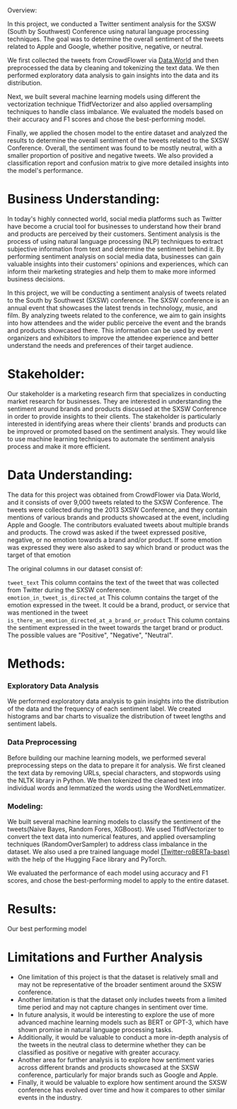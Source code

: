 Overview:

In this project, we conducted a Twitter sentiment analysis for the SXSW (South by Southwest) Conference using natural language processing techniques. The goal was to determine the overall sentiment of the tweets related to Apple and Google, whether positive, negative, or neutral.

We first collected the tweets from  CrowdFlower via [Data.World](https://data.world/crowdflower/brands-and-product-emotions) and then preprocessed the data by cleaning and tokenizing the text data. We then performed exploratory data analysis to gain insights into the data and its distribution.

Next, we built several machine learning models using different the vectorization technique TfidfVectorizer and also applied oversampling techniques to handle class imbalance. We evaluated the models based on their accuracy and F1 scores and chose the best-performing model.

Finally, we applied the chosen model to the entire dataset and analyzed the results to determine the overall sentiment of the tweets related to the SXSW Conference. Overall, the sentiment was found to be mostly neutral, with a smaller proportion of positive and negative tweets. We also provided a classification report and confusion matrix to give more detailed insights into the model's performance.


# Business Understanding:
In today's highly connected world, social media platforms such as Twitter have become a crucial tool for businesses to understand how their brand and products are perceived by their customers. Sentiment analysis is the process of using natural language processing (NLP) techniques to extract subjective information from text and determine the sentiment behind it. By performing sentiment analysis on social media data, businesses can gain valuable insights into their customers' opinions and experiences, which can inform their marketing strategies and help them to make more informed business decisions.

In this project, we will be conducting a sentiment analysis of tweets related to the South by Southwest (SXSW) conference. The SXSW conference is an annual event that showcases the latest trends in technology, music, and film. By analyzing tweets related to the conference, we aim to gain insights into how attendees and the wider public perceive the event and the brands and products showcased there. This information can be used by event organizers and exhibitors to improve the attendee experience and better understand the needs and preferences of their target audience.

# Stakeholder:
Our stakeholder is a marketing research firm that specializes in conducting market research for businesses. They are interested in understanding the sentiment around brands and products discussed at the SXSW Conference in order to provide insights to their clients. The stakeholder is particularly interested in identifying areas where their clients' brands and products can be improved or promoted based on the sentiment analysis. They would like to use machine learning techniques to automate the sentiment analysis process and make it more efficient.

# Data Understanding:
The data for this project was obtained from CrowdFlower via Data.World, and it consists of over 9,000 tweets related to the SXSW Conference. The tweets were collected during the 2013 SXSW Conference, and they contain mentions of various brands and products showcased at the event, including Apple and Google. The contributors evaluated tweets about multiple brands and products. The crowd was asked if the tweet expressed positive, negative, or no emotion towards a brand and/or product. If some emotion was expressed they were also asked to say which brand or product was the target of that emotion

The original columns in our dataset consist of:

 `tweet_text` This column contains the text of the tweet that was collected from Twitter during the SXSW conference.
`emotion_in_tweet_is_directed_at` This column contains the target of the emotion expressed in the tweet. It could be a brand, product, or service that was mentioned in the tweet
`is_there_an_emotion_directed_at_a_brand_or_product` This column contains the sentiment expressed in the tweet towards the target brand or product. The possible values are "Positive", "Negative", "Neutral".

# Methods:
### Exploratory Data Analysis
We performed exploratory data analysis to gain insights into the distribution of the data and the frequency of each sentiment label. We created histograms and bar charts to visualize the distribution of tweet lengths and sentiment labels.
### Data Preprocessing
Before building our machine learning models, we performed several preprocessing steps on the data to prepare it for analysis. We first cleaned the text data by removing URLs, special characters, and stopwords using the NLTK library in Python. We then tokenized the cleaned text into individual words and lemmatized the words using the WordNetLemmatizer.

### Modeling:
We built several machine learning models to classify the sentiment of the tweets(Naive Bayes, Random Fores, XGBoost). We used TfidfVectorizer to convert the text data into numerical features, and applied oversampling techniques (RandomOverSampler) to address class imbalance in the dataset. We also used a pre trained language model [(Twitter-roBERTa-base)](https://huggingface.co/cardiffnlp/twitter-roberta-base-sentiment) with the help of the Hugging Face library and PyTorch.

We evaluated the performance of each model using accuracy and F1 scores, and chose the best-performing model to apply to the entire dataset.

# Results: 
Our best performing model

# Limitations and Further Analysis
- One limitation of this project is that the dataset is relatively small and may not be representative of the broader sentiment around the SXSW conference.
- Another limitation is that the dataset only includes tweets from a limited time period and may not capture changes in sentiment over time.
- In future analysis, it would be interesting to explore the use of more advanced machine learning models such as BERT or GPT-3, which have shown promise in natural language processing tasks.
- Additionally, it would be valuable to conduct a more in-depth analysis of the tweets in the neutral class to determine whether they can be classified as positive or negative with greater accuracy.
- Another area for further analysis is to explore how sentiment varies across different brands and products showcased at the SXSW conference, particularly for major brands such as Google and Apple.
- Finally, it would be valuable to explore how sentiment around the SXSW conference has evolved over time and how it compares to other similar events in the industry.



